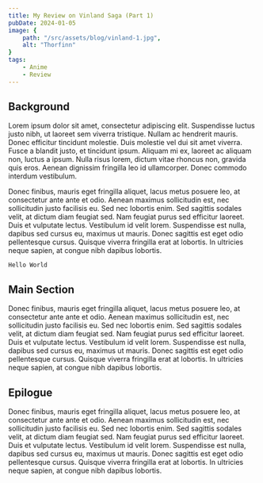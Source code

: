 ```yaml
---
title: My Review on Vinland Saga (Part 1)
pubDate: 2024-01-05
image: {
    path: "/src/assets/blog/vinland-1.jpg",
    alt: "Thorfinn"
}
tags:
    - Anime
    - Review
---
```


## Background
Lorem ipsum dolor sit amet, consectetur adipiscing elit. Suspendisse luctus justo nibh, ut laoreet sem viverra tristique. Nullam ac hendrerit mauris. Donec efficitur tincidunt molestie. Duis molestie vel dui sit amet viverra. Fusce a blandit justo, et tincidunt ipsum. Aliquam mi ex, laoreet ac aliquam non, luctus a ipsum. Nulla risus lorem, dictum vitae rhoncus non, gravida quis eros. Aenean dignissim fringilla leo id ullamcorper. Donec commodo interdum vestibulum.

Donec finibus, mauris eget fringilla aliquet, lacus metus posuere leo, at consectetur ante ante et odio. Aenean maximus sollicitudin est, nec sollicitudin justo facilisis eu. Sed nec lobortis enim. Sed sagittis sodales velit, at dictum diam feugiat sed. Nam feugiat purus sed efficitur laoreet. Duis et vulputate lectus. Vestibulum id velit lorem. Suspendisse est nulla, dapibus sed cursus eu, maximus ut mauris. Donec sagittis est eget odio pellentesque cursus. Quisque viverra fringilla erat at lobortis. In ultricies neque sapien, at congue nibh dapibus lobortis.

```
Hello World
```

## Main Section
Donec finibus, mauris eget fringilla aliquet, lacus metus posuere leo, at consectetur ante ante et odio. Aenean maximus sollicitudin est, nec sollicitudin justo facilisis eu. Sed nec lobortis enim. Sed sagittis sodales velit, at dictum diam feugiat sed. Nam feugiat purus sed efficitur laoreet. Duis et vulputate lectus. Vestibulum id velit lorem. Suspendisse est nulla, dapibus sed cursus eu, maximus ut mauris. Donec sagittis est eget odio pellentesque cursus. Quisque viverra fringilla erat at lobortis. In ultricies neque sapien, at congue nibh dapibus lobortis.

## Epilogue
Donec finibus, mauris eget fringilla aliquet, lacus metus posuere leo, at consectetur ante ante et odio. Aenean maximus sollicitudin est, nec sollicitudin justo facilisis eu. Sed nec lobortis enim. Sed sagittis sodales velit, at dictum diam feugiat sed. Nam feugiat purus sed efficitur laoreet. Duis et vulputate lectus. Vestibulum id velit lorem. Suspendisse est nulla, dapibus sed cursus eu, maximus ut mauris. Donec sagittis est eget odio pellentesque cursus. Quisque viverra fringilla erat at lobortis. In ultricies neque sapien, at congue nibh dapibus lobortis.